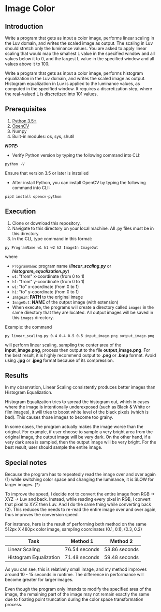 # Image Color

## Introduction

Write a program that gets as input a color image, performs linear scaling in the Luv domain, and writes
the scaled image as output. The scaling in Luv should stretch only the luminance values. You are asked to
apply linear scaling that would map the smallest L value in the specified window and all values below it
to 0, and the largest L value in the specified window and all values above it to 100.

Write a program that gets as input a color image, performs histogram equalization in the Luv domain, and
writes the scaled image as output. Histogram equalization in Luv is applied to the luminance values, as
computed in the specified window. It requires a discretization step, where the real-valued L is discretized
into 101 values.


## Prerequisites

1. [Python 3.5+](https://www.python.org/)
2. [OpenCV](https://opencv.org/)
3. Numpy
4. Built-in modules: os, sys, shutil

*__NOTE:__*

- Verify Python version by typing the following command into CLI:
```
python -V
```
Ensure that version 3.5 or later is installed
- After install Python, you can install OpenCV by typing the following command into CLI:
```
pip3 install opencv-python
```


## Execution

1. Clone or download this repository.
2. Navigate to this directory on your local machine. All .py files must be in this directory.
3. In the CLI, type command in this format:
```
py ProgramName w1 h1 w2 h2 ImageIn ImageOut
```
where
        
- `ProgramName`: program name (*__linear_scaling.py__* or *__histogram_equalization.py__*)
- `w1`: "from" x-coordinate (from 0 to 1)
- `h1`: "from" y-coordinate (from 0 to 1)
- `w1`: "to" x-coordinate (from 0 to 1)
- `h1`: "to" y-coordinate (from 0 to 1)
- `ImageIn`: __PATH__ to the original image
- `ImageOut`: __NAME__ of the output image (with extension)
- When execute, the programs will create a directory called `images`
in the same directory that they are located. All output images will be saved
in this `images` directory.

Example: the command
```
py linear_scaling.py 0.4 0.4 0.5 0.5 input_image.png output_image.png
```
will perform linear scaling, sampling the center area of the __input_image.png__, process then output to the file __output_image.png__. For the best result, it is highly recommend output to __.png__ or __.bmp__ format. Avoid using __.jpg__ or __.jpeg__ format because of its compression.


## Results

In my observation, Linear Scaling consistently produces better images than Histogram Equalization.

Histogram Equalization tries to spread the histogram out, which in cases where the image is
intentionally underexposed (such as Black & White or film images), it will tries to boost white level
of the black pixels (which is bad). This causes those images to become too grainy.

In some cases, the program actually makes the image worse than the original.
For example, if user choose to sample a very bright area from the original image,
the output image will be very dark. On the other hand, if a very dark area is sampled,
then the output image will be very bright. For the best result, user should sample the entire image.

## Special notes

Because the program has to repeatedly read the image over and over again (1)
while switching color space and changing the luminance, it is SLOW for larger images. (*) 

To improve the speed, I decide not to convert the entire image from RGB -> XYZ -> Luv and back.
Instead, while reading every pixel in RGB, I convert that pixel to XYZ then Luv. And I do the
same thing while converting back (2). This reduces the needs to re-read the entire image over and
over again, thus improves the conversion speed.

For instance, here is the result of performing both method on the same 512px X 480px color image, sampling coordinates (0.1, 0.1), (0.3, 0.2)

| Task                   | Method 1      | Method 2      |
| ---------------------- |-------------- | ------------- |
| Linear Scaling         | 76.54 seconds | 58.86 seconds |
| Histogram Equalization | 71.48 seconds | 59.48 seconds |

As you can see, this is relatively small image, and  my method improves around 10 - 15 seconds
in runtime. The difference in performance will become greater for larger images.

Even though the program only intends to modify the specified area of the image,
the remaining part of the image may not remain exactly the same due to floating point
truncation during the color space transformation process.

